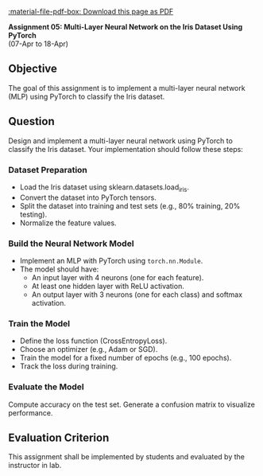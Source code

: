 ﻿[:material-file-pdf-box: Download this page as PDF](./index.pdf)

**Assignment 05: Multi-Layer Neural Network on the Iris
Dataset Using PyTorch**   
(07-Apr to 18-Apr)


## Objective

The goal of this assignment is to implement a
multi-layer neural network (MLP) using PyTorch to
classify the Iris dataset.


## Question

Design and implement a multi-layer neural network using
PyTorch to classify the Iris dataset. Your
implementation should follow these steps:


### Dataset Preparation

-   Load the Iris dataset using
    sklearn.datasets.load<sub>iris</sub>.
-   Convert the dataset into PyTorch tensors.
-   Split the dataset into training and test sets (e.g.,
    80% training, 20% testing).
-   Normalize the feature values.


### Build the Neural Network Model

-   Implement an MLP with PyTorch using
    `torch.nn.Module`.
-   The model should have:
    -   An input layer with 4 neurons (one for each
        feature).
    -   At least one hidden layer with ReLU activation.
    -   An output layer with 3 neurons (one for each class)
        and softmax activation.


### Train the Model

-   Define the loss function (CrossEntropyLoss).
-   Choose an optimizer (e.g., Adam or SGD).
-   Train the model for a fixed number of epochs (e.g.,
    100 epochs).
-   Track the loss during training.


### Evaluate the Model

Compute accuracy on the test set.  Generate a confusion
matrix to visualize performance.


## Evaluation Criterion

This assignment shall be implemented by students and
evaluated by the instructor in lab.

